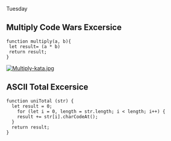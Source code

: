 Tuesday

Multiply Code Wars Excersice
---

```assembly
function multiply(a, b){
 let result= (a * b)
 return result;
}
```

[![Multiply-kata.jpg](https://i.postimg.cc/tCwxFKL9/Multiply-kata.jpg)](https://postimg.cc/YhN0HsrP)


ASCII Total Excersice
---
```assembly
function uniTotal (str) {
  let result = 0;
    for (let i = 0, length = str.length; i < length; i++) {
    result += str[i].charCodeAt();
  }
  return result;
}
```